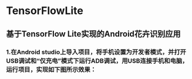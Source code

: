 # TensorFlowLite
## 基于TensorFlow Lite实现的Android花卉识别应用
### 1.在Android studio上导入项目，将手机设置为开发者模式，并打开USB调试和“仅充电”模式下运行ADB调试，用USB连接手机和电脑，运行项目，实现如下图所示效果：
